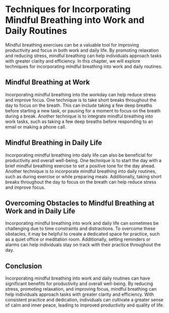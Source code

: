 Techniques for Incorporating Mindful Breathing into Work and Daily Routines
==========================================================================================================================

Mindful breathing exercises can be a valuable tool for improving productivity and focus in both work and daily life. By promoting relaxation and reducing stress, mindful breathing can help individuals approach tasks with greater clarity and efficiency. In this chapter, we will explore techniques for incorporating mindful breathing into work and daily routines.

Mindful Breathing at Work
-------------------------

Incorporating mindful breathing into the workday can help reduce stress and improve focus. One technique is to take short breaks throughout the day to focus on the breath. This can include taking a few deep breaths before starting a new task, or pausing for a moment to focus on the breath during a break. Another technique is to integrate mindful breathing into work tasks, such as taking a few deep breaths before responding to an email or making a phone call.

Mindful Breathing in Daily Life
-------------------------------

Incorporating mindful breathing into daily life can also be beneficial for productivity and overall well-being. One technique is to start the day with a brief mindful breathing exercise to set a positive tone for the day ahead. Another technique is to incorporate mindful breathing into daily routines, such as during exercise or while preparing meals. Additionally, taking short breaks throughout the day to focus on the breath can help reduce stress and improve focus.

Overcoming Obstacles to Mindful Breathing at Work and in Daily Life
-------------------------------------------------------------------

Incorporating mindful breathing into work and daily life can sometimes be challenging due to time constraints and distractions. To overcome these obstacles, it may be helpful to create a dedicated space for practice, such as a quiet office or meditation room. Additionally, setting reminders or alarms can help individuals stay on track with their practice throughout the day.

Conclusion
----------

Incorporating mindful breathing into work and daily routines can have significant benefits for productivity and overall well-being. By reducing stress, promoting relaxation, and improving focus, mindful breathing can help individuals approach tasks with greater clarity and efficiency. With consistent practice and dedication, individuals can cultivate a greater sense of calm and inner peace, leading to improved productivity and quality of life.
